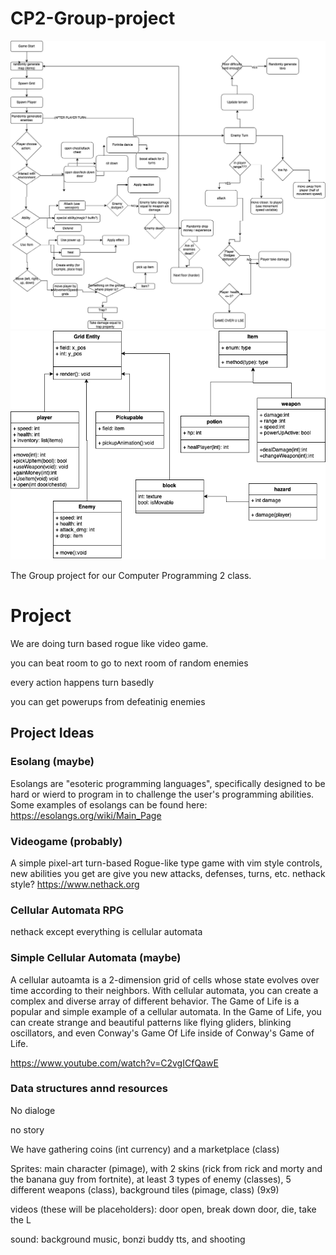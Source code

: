

# CP2-Group-project
![Logo](images/Roguelike.drawio.png "Logo")
![Logo](images/ClassDiagram.png "Logo")


The Group project for our Computer Programming 2 class.

# Project

We are doing turn based rogue like video game.

you can beat room to go to next room of random enemies

every action happens turn basedly

you can get powerups from defeatinig enemies


## Project Ideas

### Esolang (maybe)
Esolangs are "esoteric programming languages", specifically designed to be hard or wierd to program in to challenge the user's programming abilities. Some examples of esolangs can be found here: https://esolangs.org/wiki/Main_Page

### Videogame (probably)
A simple pixel-art turn-based Rogue-like  type game with vim style controls, new abilities you get are give you new attacks, defenses, turns, etc.
nethack style? https://www.nethack.org

### Cellular Automata RPG

nethack except everything is cellular automata

### Simple Cellular Automata (maybe)
A cellular autoamta is a 2-dimension grid of cells whose state evolves over time according to their neighbors. With cellular automata, you can create a complex and diverse array of different behavior. The Game of Life is a popular and simple example of a cellular automata. In the Game of Life, you can create strange and beautiful patterns like flying gliders, blinking oscillators, and even Conway's Game Of Life inside of Conway's Game of Life.

https://www.youtube.com/watch?v=C2vgICfQawE

### Data structures annd resources

No dialoge 

no story

We have gathering coins (int currency) and a marketplace (class)

Sprites: main character (pimage), with 2 skins (rick from rick and morty and the banana guy from fortnite), at least 3 types of enemy (classes), 5 different weapons (class), background tiles (pimage, class) (9x9)

videos (these will be placeholders): door open, break down door, die, take the L

sound: background music, bonzi buddy tts, and shooting
